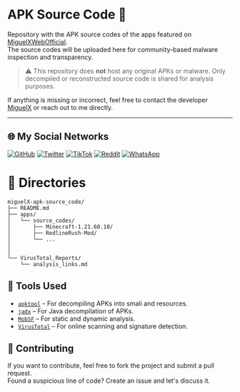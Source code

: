 # APK Source Code 👾

Repository with the APK source codes of the apps featured on [MiguelXWebOfficial](https://sites.google.com/view/miguelxwebofficial).  
The source codes will be uploaded here for community-based malware inspection and transparency.

> ⚠️ This repository does **not** host any original APKs or malware. Only decompiled or reconstructed source code is shared for analysis purposes.

If anything is missing or incorrect, feel free to contact the developer [MiguelX](https://www.tiktok.com/@mikelink_oficial) or reach out to me directly.

---

## 🌐 My Social Networks

[![GitHub](https://img.shields.io/badge/GitHub-100000?style=for-the-badge&logo=github&logoColor=white)](https://github.com/74lg0)
[![Twitter](https://img.shields.io/badge/Twitter-%23000000.svg?style=for-the-badge&logo=X&logoColor=white)](https://twitter.com/74lg0)
[![TikTok](https://img.shields.io/badge/TikTok-000000?style=for-the-badge&logo=tiktok&logoColor=white)](https://tiktok.com/@74lg0)
[![Reddit](https://img.shields.io/badge/Reddit-FF4500?style=for-the-badge&logo=reddit&logoColor=white)](https://www.reddit.com/user/Reddebit-)
[![WhatsApp](https://img.shields.io/badge/WhatsApp-25D366?style=for-the-badge&logo=whatsapp&logoColor=white)](https://wa.me/15878063307)

# 📂 Directories
```
miguelX-apk-source_code/
├── README.md
├── apps/
│   └── source_codes/
│       ├── Minecraft-1.21.60.10/
│       ├── RedlineRush-Mod/
│       └── ...
│
│
└── VirusTotal_Reports/
    └── analysis_links.md

```

## 🧰 Tools Used

- [`apktool`](https://ibotpeaches.github.io/Apktool/) – For decompiling APKs into smali and resources.
- [`jadx`](https://github.com/skylot/jadx) – For Java decompilation of APKs.
- [`MobSF`](https://github.com/MobSF/Mobile-Security-Framework-MobSF) – For static and dynamic analysis.
- [`VirusTotal`](https://www.virustotal.com/) – For online scanning and signature detection.

## 💬 Contributing

If you want to contribute, feel free to fork the project and submit a pull request.  
Found a suspicious line of code? Create an issue and let's discuss it.
